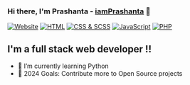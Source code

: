 ### Hi there, I'm Prashanta - [iamPrashanta][githublink] 👋

[![Website](https://img.shields.io/website?url=http%3A%2F%2Fworkwithpras.000webhostapp.com%2F)](http://workwithpras.000webhostapp.com/)
[![HTML](https://img.shields.io/github/languages/top/iamPrashanta/JavaScript30?color=DD4B25&label=HTML)](https://github.com/iamPrashanta)
[![CSS & SCSS](https://img.shields.io/github/languages/top/iamPrashanta/GitHub-sidenav-copy?color=2758E5&label=CSS%20%26%20SCSS)](https://github.com/iamPrashanta)
[![JavaScript](https://img.shields.io/github/languages/top/iamPrashanta/basic-and-advance-notes-taking-app?color=EFD81D&logo=javascript&label=javascript)](https://github.com/iamPrashanta)
[![PHP](https://img.shields.io/github/languages/top/iamPrashanta/CRUD-php-login-logout?color=6E7BAE&label=PHP&logo=php)](https://github.com/iamPrashanta)




## I'm a full stack web developer !!

- 🌱 I’m currently learning Python
- 🥅 2024 Goals: Contribute more to Open Source projects



[githublink]: https://github.com/iamPrashanta
[linkedin]: https://www.linkedin.com/in/iamprashanta/
